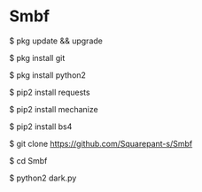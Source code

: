 # Smbf

 $ pkg update && upgrade

 $ pkg install git

 $ pkg install python2

 $ pip2 install requests

 $ pip2 install mechanize

 $ pip2 install bs4

 $ git clone https://github.com/Squarepant-s/Smbf

 $ cd Smbf

 $ python2 dark.py
